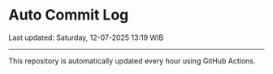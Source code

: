 # Auto Commit Log

Last updated: Saturday, 12-07-2025 13:19 WIB

---

This repository is automatically updated every hour using GitHub Actions.
